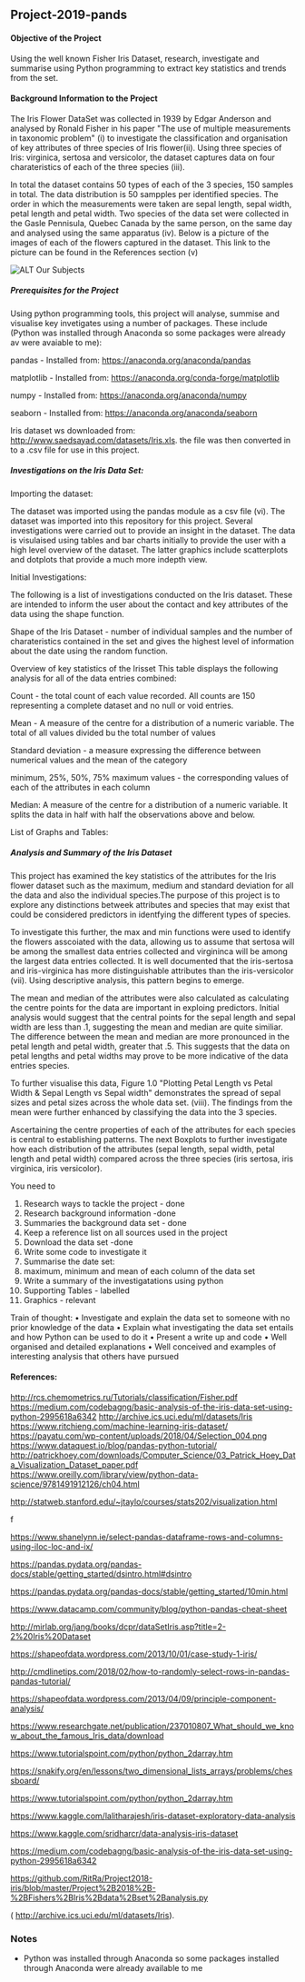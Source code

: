 ## Project-2019-pands

#### Objective of the Project
Using the well known Fisher Iris Dataset, research, investigate and summarise using Python programming to extract key statistics and trends from the set.

#### Background Information to the Project
The Iris Flower DataSet was collected in 1939 by Edgar Anderson and analysed by Ronald Fisher in his paper "The use of multiple measurements in taxonomic problem" (i) to investigate the classification and organisation of key attributes of three species of Iris flower(ii). Using three species of Iris: virginica, sertosa and versicolor, the dataset captures data on four charateristics of each of the three species (iii).  

In total the dataset contains 50 types of each of the 3 species, 150 samples in total. The data distribution is 50 sampples per identified species. The order in which the measurements were taken are sepal length, sepal width, petal length and petal width.
Two species of the data set were collected in the Gasle Pennisula, Quebec Canada by the same person, on the same day and analysed using the same apparatus (iv). Below is a picture of the images of each of the flowers captured in the dataset. This link to the picture can be found in the References section (v)
 
 ![ALT Our Subjects](https://payatu.com/wp-content/uploads/2018/04/Selection_004.png)

##### Prerequisites for the Project

Using python programming tools, this project will analyse, summise and visualise key invetigates using a number of packages. These include (Python was installed through Anaconda so some packages were already av were avaiable to me): 
  
  pandas - Installed from: https://anaconda.org/anaconda/pandas
  
  matplotlib - Installed from: https://anaconda.org/conda-forge/matplotlib
  
  numpy - Installed from: https://anaconda.org/anaconda/numpy
  
  seaborn - Installed from: https://anaconda.org/anaconda/seaborn
  
  Iris dataset ws downloaded from: http://www.saedsayad.com/datasets/Iris.xls. the file was then converted in to a .csv file for use in this project.
  
##### Investigations on the Iris Data Set:
 
Importing the dataset: 

The dataset was imported using the pandas module as a csv file (vi). The dataset was imported into this repository for this project. Several investigations were carried out to provide an insight in the dataset. The data is visulaised using tables and bar charts initially to provide the user with a high level overview of the dataset. The latter graphics include scatterplots and dotplots that provide a much more indepth view. 

Initial Investigations: 

The following is a list of investigations conducted on the Iris dataset. These are intended to inform the user about the contact and key attributes of the data using the shape function.

Shape of the Iris Dataset - number of individual samples and the number of charateristics contained in the set and gives the highest level of information about the date using the random function.

Overview of key statistics of the Irisset
This table displays the following analysis for all of the data entries combined:

Count - the total count of each value recorded. All counts are 150 representing a complete dataset and no null or void entries. 

Mean - A measure of the centre for a distribution of a numeric variable. The total of all values divided bu the total number of values

Standard deviation - a measure expressing the difference between numerical values and the mean of the category

minimum, 25%, 50%, 75% maximum values - the corresponding values of each of the attributes in each column

Median: A measure of the centre for a distribution of a numeric variable. It splits the data in half with half the observations above and below. 

List of Graphs and Tables: 



##### Analysis and Summary of the Iris Dataset

This project has examined the key statistics of the attributes for the Iris flower dataset such as the maximum, medium and standard deviation for all the data and also the individual species.The purpose of this project is to explore any distinctions betweek attributes and species that may exist that could be considered predictors in identfying the different types of species. 

To investigate this further, the max and min functions were used to identify the flowers asscoiated with the data, allowing us to assume that sertosa will be among the smallest data entries collected and virgininca will be among the largest data entries collected. It is well documented that the iris-sertosa and iris-virginica has more distinguishable attributes than the iris-versicolor (vii). Using descriptive analysis, this pattern begins to emerge. 

The mean and median of the attributes were also calculated as calculating the centre points for the data are important in exploing predictors. Initial analysis would suggest that the central points for the sepal length and sepal width are less than .1, suggesting the mean and median are quite similiar. The difference between the mean and median are more pronounced in the petal length and petal width, greater that .5. This suggests that the data on petal lengths and petal widths may prove to be more indicative of the data entries species. 

To further visualise this data, Figure 1.0 "Plotting Petal Length vs Petal Width & Sepal Length vs Sepal width" demonstrates the spread of sepal sizes and petal sizes across the whole data set. (viii). The findings from the mean were further enhanced by classifying the data into the 3 species. 

Ascertaining the centre properties of each of the attributes for each species is central to establishing patterns. The next Boxplots to further investigate how each distribution of the attributes (sepal length, sepal width, petal length and petal width) compared across the three species (iris sertosa, iris virginica, iris versicolor). 




You need to 
1.	Research ways to tackle the project - done
2.	Research background information -done
3.	Summaries the background data set - done
4.	Keep a reference list on all sources used in the project
5.	Download the data set -done
6.	Write some code to investigate it
7.	Summarise the date set: 
8.	maximum, minimum and mean of each column of the data set
9.	Write a summary of the investigatations using python
10.	Supporting Tables - labelled
11.	Graphics  - relevant

Train of thought: 
 •	Investigate and explain the data set to someone with no prior knowledge of the data
•	Explain what investigating the data set entails and how Python can be used to do it
•	Present a write up and code
•	Well organised and detailed explanations
•	Well conceived and examples of interesting analysis that others have pursued



#### References: 
http://rcs.chemometrics.ru/Tutorials/classification/Fisher.pdf
https://medium.com/codebagng/basic-analysis-of-the-iris-data-set-using-python-2995618a6342
http://archive.ics.uci.edu/ml/datasets/Iris
https://www.ritchieng.com/machine-learning-iris-dataset/
https://payatu.com/wp-content/uploads/2018/04/Selection_004.png
https://www.dataquest.io/blog/pandas-python-tutorial/
http://patrickhoey.com/downloads/Computer_Science/03_Patrick_Hoey_Data_Visualization_Dataset_paper.pdf
https://www.oreilly.com/library/view/python-data-science/9781491912126/ch04.html

http://statweb.stanford.edu/~jtaylo/courses/stats202/visualization.html

f

https://www.shanelynn.ie/select-pandas-dataframe-rows-and-columns-using-iloc-loc-and-ix/

https://pandas.pydata.org/pandas-docs/stable/getting_started/dsintro.html#dsintro

https://pandas.pydata.org/pandas-docs/stable/getting_started/10min.html

https://www.datacamp.com/community/blog/python-pandas-cheat-sheet

http://mirlab.org/jang/books/dcpr/dataSetIris.asp?title=2-2%20Iris%20Dataset

https://shapeofdata.wordpress.com/2013/10/01/case-study-1-iris/

http://cmdlinetips.com/2018/02/how-to-randomly-select-rows-in-pandas-pandas-tutorial/

https://shapeofdata.wordpress.com/2013/04/09/principle-component-analysis/

https://www.researchgate.net/publication/237010807_What_should_we_know_about_the_famous_Iris_data/download

https://www.tutorialspoint.com/python/python_2darray.htm

https://snakify.org/en/lessons/two_dimensional_lists_arrays/problems/chessboard/

https://www.tutorialspoint.com/python/python_2darray.htm

https://www.kaggle.com/lalitharajesh/iris-dataset-exploratory-data-analysis

https://www.kaggle.com/sridharcr/data-analysis-iris-dataset

https://medium.com/codebagng/basic-analysis-of-the-iris-data-set-using-python-2995618a6342

https://github.com/RitRa/Project2018-iris/blob/master/Project%2B2018%2B-%2BFishers%2BIris%2Bdata%2Bset%2Banalysis.py

( http://archive.ics.uci.edu/ml/datasets/Iris).

### Notes
* Python was installed through Anaconda so some packages installed through Anaconda were already available to me
